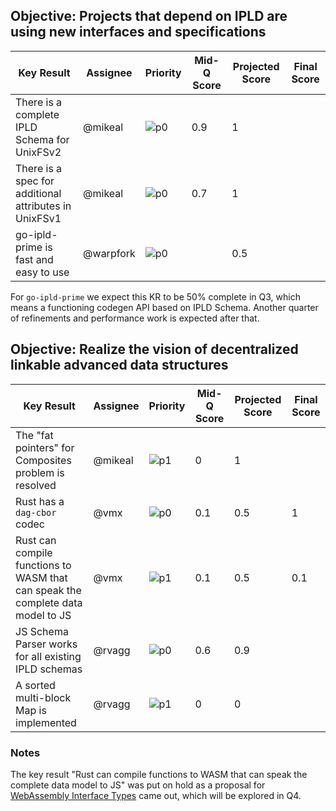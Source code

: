 ## Objective: Projects that depend on IPLD are using new interfaces and specifications


| Key Result | Assignee | Priority | Mid-Q Score | Projected Score | Final Score |
| ---------- | -------- | -------- | ----------- | --------------- | ----------- |
| There is a complete IPLD Schema for UnixFSv2 | @mikeal | ![p0](https://ipfs.io/ipfs/QmV88khHDJEXi7wo6o972MZWY661R9PhrZW6dvpFP6jnMn/p0.svg) | 0.9 | 1 | |
| There is a spec for additional attributes in UnixFSv1 | @mikeal | ![p0](https://ipfs.io/ipfs/QmV88khHDJEXi7wo6o972MZWY661R9PhrZW6dvpFP6jnMn/p0.svg) | 0.7 | 1 | |
| go-ipld-prime is fast and easy to use | @warpfork | ![p0](https://ipfs.io/ipfs/QmV88khHDJEXi7wo6o972MZWY661R9PhrZW6dvpFP6jnMn/p0.svg) | | 0.5 | |

For `go-ipld-prime` we expect this KR to be 50% complete in Q3, which means a functioning
codegen API based on IPLD Schema. Another quarter of refinements and performance work is 
expected after that.

## Objective: Realize the vision of decentralized linkable advanced data structures

| Key Result | Assignee | Priority | Mid-Q Score | Projected Score | Final Score |
| ---------- | -------- | -------- | ----------- | --------------- | ----------- |
| The "fat pointers" for Composites problem is resolved | @mikeal | ![p1](https://ipfs.io/ipfs/QmV88khHDJEXi7wo6o972MZWY661R9PhrZW6dvpFP6jnMn/p1.svg) | 0 | 1 | |
| Rust has a `dag-cbor` codec | @vmx | ![p0](https://ipfs.io/ipfs/QmV88khHDJEXi7wo6o972MZWY661R9PhrZW6dvpFP6jnMn/p0.svg) | 0.1 | 0.5 | 1 |
| Rust can compile functions to WASM that can speak the complete data model to JS | @vmx | ![p1](https://ipfs.io/ipfs/QmV88khHDJEXi7wo6o972MZWY661R9PhrZW6dvpFP6jnMn/p1.svg) | 0.1 | 0.5 | 0.1 |
| JS Schema Parser works for all existing IPLD schemas | @rvagg | ![p0](https://ipfs.io/ipfs/QmV88khHDJEXi7wo6o972MZWY661R9PhrZW6dvpFP6jnMn/p0.svg) | 0.6 | 0.9 | |
| A sorted multi-block Map is implemented | @rvagg | ![p1](https://ipfs.io/ipfs/QmV88khHDJEXi7wo6o972MZWY661R9PhrZW6dvpFP6jnMn/p1.svg) | 0 | 0 | |

### Notes

The key result "Rust can compile functions to WASM that can speak the complete data model to JS" was put on hold as a proposal for [WebAssembly Interface Types](https://hacks.mozilla.org/2019/08/webassembly-interface-types/) came out, which will be explored in Q4.
